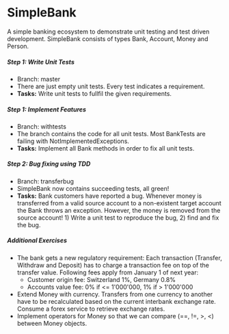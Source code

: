 # SimpleBank
A simple banking ecosystem to demonstrate unit testing and test driven development. SimpleBank consists of types Bank, Account, Money and Person.

##### Step 1: Write Unit Tests
- Branch: master
- There are just empty unit tests. Every test indicates a requirement.
- **Tasks:** Write unit tests to fullfil the given requirements.

##### Step 1: Implement Features
- Branch: withtests
- The branch contains the code for all unit tests. Most BankTests are failing with NotImplementedExceptions.
- **Tasks:** Implement all Bank methods in order to fix all unit tests.

##### Step 2: Bug fixing using TDD
- Branch: transferbug
- SimpleBank now contains succeeding tests, all green!
- **Tasks:** Bank customers have reported a bug. Whenever money is transferred from a valid source account to a non-existent target account the Bank throws an exception. However, the money is removed from the source account! 1) Write a unit test to reproduce the bug, 2) find and fix the bug.


##### Additional Exercises
- The bank gets a new regulatory requirement: Each transaction (Transfer, Withdraw and Deposit) has to charge a transaction fee on top of the transfer value. Following fees apply from January 1 of next year:
	- Customer origin fee: Switzerland 1%, Germany 0.8%
	- Accounts value fee: 0% if <= 1'000'000, 1% if > 1'000'000
- Extend Money with currency. Transfers from one currency to another have to be recalculated based on the current interbank exchange rate. Consume a forex service to retrieve exchange rates.
- Implement operators for Money so that we can compare (==, !=, >, <) between Money objects.
